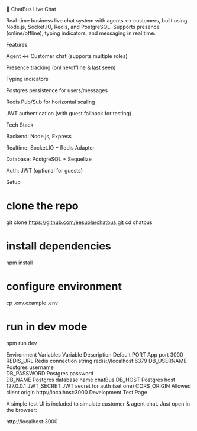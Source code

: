 💬 ChatBus Live Chat

Real-time business live chat system with agents ↔ customers, built using Node.js, Socket.IO, Redis, and PostgreSQL.
Supports presence (online/offline), typing indicators, and messaging in real time.

 Features

 Agent ↔ Customer chat (supports multiple roles)

 Presence tracking (online/offline & last seen)

 Typing indicators

 Postgres persistence for users/messages

 Redis Pub/Sub for horizontal scaling

 JWT authentication (with guest fallback for testing)

 Tech Stack

Backend: Node.js, Express

Realtime: Socket.IO + Redis Adapter

Database: PostgreSQL + Sequelize

Auth: JWT (optional for guests)

 Setup
# clone the repo
git clone https://github.com/eesuola/chatbus.git
cd chatbus

# install dependencies
npm install

# configure environment
cp .env.example .env

# run in dev mode
npm run dev

Environment Variables
Variable	Description	Default
PORT	App port	3000
REDIS_URL	Redis connection string	redis://localhost:6379
DB_USERNAME	Postgres username	
DB_PASSWORD	Postgres password	
DB_NAME	Postgres database name	chatBus
DB_HOST	Postgres host	127.0.0.1
JWT_SECRET	JWT secret for auth	(set one)
CORS_ORIGIN	Allowed client origin	http://localhost:3000
Development Test Page

A simple test UI is included to simulate customer & agent chat.
Just open in the browser:

http://localhost:3000

